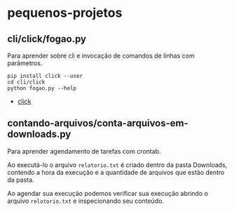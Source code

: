 # pequenos-projetos

## cli/click/fogao.py

Para aprender sobre cli e invocação de comandos de linhas com parâmetros.

    pip install click --user
    cd cli/click
    python fogao.py --help

- [click](http://click.pocoo.org)

## contando-arquivos/conta-arquivos-em-downloads.py

Para aprender agendamento de tarefas com crontab.

Ao executá-lo o arquivo `relatorio.txt` é criado dentro da pasta Downloads, contendo a hora da execução e a quantidade de arquivos que estão dentro da pasta.

Ao agendar sua execução podemos verificar sua execução abrindo o arquivo `relatorio.txt` e inspecionando seu conteúdo.
